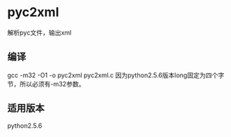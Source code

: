 # pyc2xml
解析pyc文件，输出xml

## 编译
gcc -m32 -O1 -o pyc2xml pyc2xml.c
因为python2.5.6版本long固定为四个字节，所以必须有-m32参数。

## 适用版本
python2.5.6
